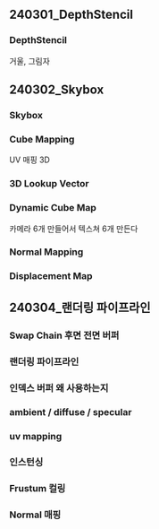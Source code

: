 ## 240301_DepthStencil
### DepthStencil

거울, 그림자


## 240302_Skybox
### Skybox

### Cube Mapping

UV 매핑 3D

### 3D Lookup Vector

### Dynamic Cube Map

카메라 6개 만들어서 텍스쳐 6개 만든다

### Normal Mapping

### Displacement Map

## 240304_랜더링 파이프라인
### Swap Chain 후면 전면 버퍼

### 랜더링 파이프라인

### 인덱스 버퍼 왜 사용하는지

### ambient / diffuse / specular

### uv mapping

### 인스턴싱

### Frustum 컬링

### Normal 매핑

